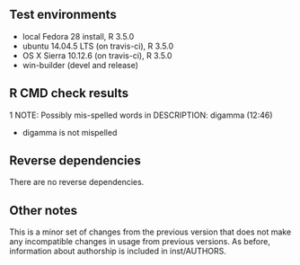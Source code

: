 ## Test environments
* local Fedora 28 install, R 3.5.0
* ubuntu 14.04.5 LTS (on travis-ci), R 3.5.0
* OS X Sierra 10.12.6 (on travis-ci), R 3.5.0
* win-builder (devel and release)

## R CMD check results

1 NOTE: Possibly mis-spelled words in DESCRIPTION:
  digamma (12:46)
  
* digamma is not mispelled

## Reverse dependencies

There are no reverse dependencies.

## Other notes

This is a minor set of changes from the previous version that does not 
make any incompatible changes in usage from previous versions. As before,
information about authorship is included in inst/AUTHORS.
